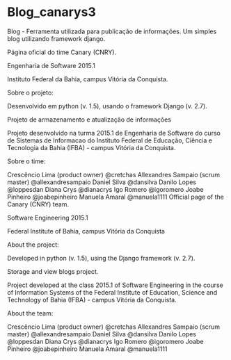 # Blog_canarys3
Blog - Ferramenta utilizada para publicação de informações.
Um simples blog utilizando framework django.

Página oficial do time Canary (CNRY).

Engenharia de Software 2015.1

Instituto Federal da Bahia, campus Vitória da Conquista.

Sobre o projeto:

Desenvolvido em python (v. 1.5), usando o framework Django (v. 2.7).

Projeto de armazenamento e atualização de informações

Projeto desenvolvido na turma 2015.1 de Engenharia de Software do curso de Sistemas de Informacao do Instituto Federal de Educação, Ciência e Tecnologia da Bahia (IFBA) - campus Vitória da Conquista.

Sobre o time:

Crescêncio Lima (product owner) @cretchas
Allexandres Sampaio (scrum master) @allexandresampaio
Daniel Silva @dansilva
Danilo Lopes @loppesdan
Diana Crys @dianacrys
Igo Romero @igoromero
Joabe Pinheiro @joabepinheiro
Manuela Amaral @manuela1111
Official page of the Canary (CNRY) team.

Software Engineering 2015.1

Federal Institute of Bahia, campus Vitória da Conquista

About the project:

Developed in python (v. 1.5), using the Django framework (v. 2.7).

Storage and view blogs project.

Project developed at the class 2015.1 of Software Engineering in the course of Information Systems of the Federal Institute of Education, Science and Technology of Bahia (IFBA) - campus Vitória da Conquista.

About the team:

Crescêncio Lima (product owner) @cretchas
Allexandres Sampaio (scrum master) @allexandresampaio
Daniel Silva @dansilva
Danilo Lopes @loppesdan
Diana Crys @dianacrys
Igo Romero @igoromero
Joabe Pinheiro @joabepinheiro
Manuela Amaral @manuela1111

